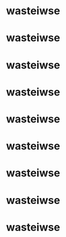 # wasteiwse
# wasteiwse
# wasteiwse
# wasteiwse
# wasteiwse
# wasteiwse
# wasteiwse
# wasteiwse
# wasteiwse
